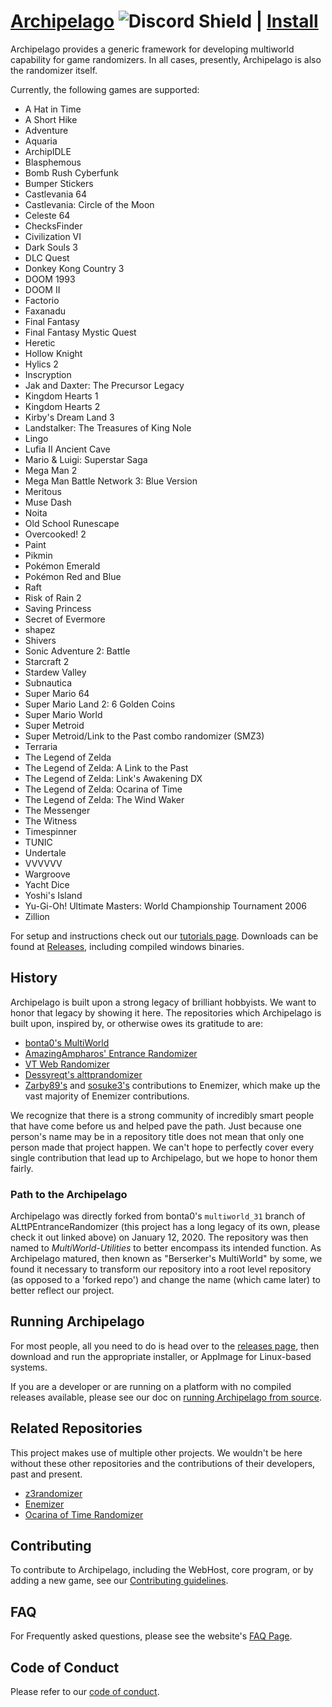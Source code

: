 # [Archipelago](https://archipelago.gg) ![Discord Shield](https://discordapp.com/api/guilds/731205301247803413/widget.png?style=shield) | [Install](https://github.com/ArchipelagoMW/Archipelago/releases)

Archipelago provides a generic framework for developing multiworld capability for game randomizers. In all cases,
presently, Archipelago is also the randomizer itself.

Currently, the following games are supported:

* A Hat in Time
* A Short Hike
* Adventure
* Aquaria
* ArchipIDLE
* Blasphemous
* Bomb Rush Cyberfunk
* Bumper Stickers
* Castlevania 64
* Castlevania: Circle of the Moon
* Celeste 64
* ChecksFinder
* Civilization VI
* Dark Souls 3
* DLC Quest
* Donkey Kong Country 3
* DOOM 1993
* DOOM II
* Factorio
* Faxanadu
* Final Fantasy
* Final Fantasy Mystic Quest
* Heretic
* Hollow Knight
* Hylics 2
* Inscryption
* Jak and Daxter: The Precursor Legacy
* Kingdom Hearts 1
* Kingdom Hearts 2
* Kirby's Dream Land 3
* Landstalker: The Treasures of King Nole
* Lingo
* Lufia II Ancient Cave
* Mario & Luigi: Superstar Saga
* Mega Man 2
* Mega Man Battle Network 3: Blue Version
* Meritous
* Muse Dash
* Noita
* Old School Runescape
* Overcooked! 2
* Paint
* Pikmin
* Pokémon Emerald
* Pokémon Red and Blue
* Raft
* Risk of Rain 2
* Saving Princess
* Secret of Evermore
* shapez
* Shivers
* Sonic Adventure 2: Battle
* Starcraft 2
* Stardew Valley
* Subnautica
* Super Mario 64
* Super Mario Land 2: 6 Golden Coins
* Super Mario World
* Super Metroid
* Super Metroid/Link to the Past combo randomizer (SMZ3)
* Terraria
* The Legend of Zelda
* The Legend of Zelda: A Link to the Past
* The Legend of Zelda: Link's Awakening DX
* The Legend of Zelda: Ocarina of Time
* The Legend of Zelda: The Wind Waker
* The Messenger
* The Witness
* Timespinner
* TUNIC
* Undertale
* VVVVVV
* Wargroove
* Yacht Dice
* Yoshi's Island
* Yu-Gi-Oh! Ultimate Masters: World Championship Tournament 2006
* Zillion

For setup and instructions check out our [tutorials page](https://archipelago.gg/tutorial/).
Downloads can be found at [Releases](https://github.com/ArchipelagoMW/Archipelago/releases), including compiled
windows binaries.

## History

Archipelago is built upon a strong legacy of brilliant hobbyists. We want to honor that legacy by showing it here.
The repositories which Archipelago is built upon, inspired by, or otherwise owes its gratitude to are:

* [bonta0's MultiWorld](https://github.com/Bonta0/ALttPEntranceRandomizer/tree/multiworld_31)
* [AmazingAmpharos' Entrance Randomizer](https://github.com/AmazingAmpharos/ALttPEntranceRandomizer)
* [VT Web Randomizer](https://github.com/sporchia/alttp_vt_randomizer)
* [Dessyreqt's alttprandomizer](https://github.com/Dessyreqt/alttprandomizer)
* [Zarby89's](https://github.com/Ijwu/Enemizer/commits?author=Zarby89)
  and [sosuke3's](https://github.com/Ijwu/Enemizer/commits?author=sosuke3) contributions to Enemizer, which make up the
  vast majority of Enemizer contributions.

We recognize that there is a strong community of incredibly smart people that have come before us and helped pave the
path. Just because one person's name may be in a repository title does not mean that only one person made that project
happen. We can't hope to perfectly cover every single contribution that lead up to Archipelago, but we hope to honor
them fairly.

### Path to the Archipelago

Archipelago was directly forked from bonta0's `multiworld_31` branch of ALttPEntranceRandomizer (this project has a
long legacy of its own, please check it out linked above) on January 12, 2020. The repository was then named to
_MultiWorld-Utilities_ to better encompass its intended function. As Archipelago matured, then known as
"Berserker's MultiWorld" by some, we found it necessary to transform our repository into a root level repository
(as opposed to a 'forked repo') and change the name (which came later) to better reflect our project.

## Running Archipelago

For most people, all you need to do is head over to
the [releases page](https://github.com/ArchipelagoMW/Archipelago/releases), then download and run the appropriate
installer, or AppImage for Linux-based systems.

If you are a developer or are running on a platform with no compiled releases available, please see our doc on
[running Archipelago from source](docs/running%20from%20source.md).

## Related Repositories

This project makes use of multiple other projects. We wouldn't be here without these other repositories and the
contributions of their developers, past and present.

* [z3randomizer](https://github.com/ArchipelagoMW/z3randomizer)
* [Enemizer](https://github.com/Ijwu/Enemizer)
* [Ocarina of Time Randomizer](https://github.com/TestRunnerSRL/OoT-Randomizer)

## Contributing

To contribute to Archipelago, including the WebHost, core program, or by adding a new game, see our
[Contributing guidelines](/docs/contributing.md).

## FAQ

For Frequently asked questions, please see the website's [FAQ Page](https://archipelago.gg/faq/en/).

## Code of Conduct

Please refer to our [code of conduct](/docs/code_of_conduct.md).
